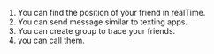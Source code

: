 1) You can find the position of your friend in realTime.
2) You can send message similar to texting apps.
3) You can create group to trace your friends.
4) you can call them.
